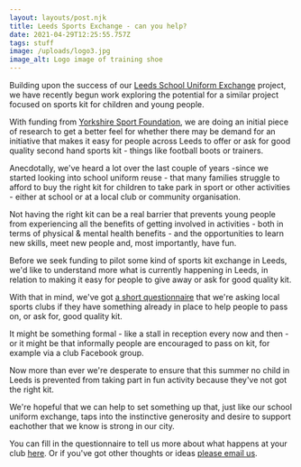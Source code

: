 ```yaml
---
layout: layouts/post.njk
title: Leeds Sports Exchange - can you help?
date: 2021-04-29T12:25:55.757Z
tags: stuff
image: /uploads/logo3.jpg
image_alt: Logo image of training shoe
---
```

Building upon the success of our [Leeds School Uniform Exchange](https://leedsuniformexchange.org.uk/) project, we have recently begun work exploring the potential for a similar project focused on sports kit for children and young people.

With funding from [Yorkshire Sport Foundation](https://www.yorkshiresport.org/), we are doing an initial piece of research to get a better feel for whether there may be demand for an initiative that makes it easy for people across Leeds to offer or ask for good quality second hand sports kit - things like football boots or trainers.

Anecdotally, we've heard a lot over the last couple of years -since we started looking into school uniform reuse - that many families struggle to afford to buy the right kit for children to take park in sport or other activities - either at school or at a local club or community organisation.

Not having the right kit can be a real barrier that prevents young people from experiencing all the benefits of getting involved in activities - both in terms of physical & mental health benefits - and the opportunities to learn new skills, meet new people and, most importantly, have fun.

Before we seek funding to pilot some kind of sports kit exchange in Leeds, we'd like to understand more what is currently happening in Leeds, in relation to making it easy for people to give away or ask for good quality kit.

With that in mind, we've got [a short questionnaire](https://www.surveymonkey.co.uk/r/SYSGP65) that we're asking local sports clubs if they have something already in place to help people to pass on, or ask for, good quality kit.

It might be something formal - like a stall in reception every now and then - or it might be that informally people are encouraged to pass on kit, for example via a club Facebook group.

Now more than ever we're desperate to ensure that this summer no child in Leeds is prevented from taking part in fun activity because they've not got the right kit.  

We're hopeful that we can help to set something up that, just like our school uniform exchange, taps into the instinctive generosity and desire to support eachother that we know is strong in our city.

You can fill in the questionnaire to tell us more about what happens at your club [here](https://www.surveymonkey.co.uk/r/SYSGP65).  Or if you've got other thoughts or ideas [please email us](mailto:info@zerowasteleeds.org.uk).